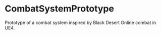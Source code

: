 # CombatSystemPrototype
Prototype of a combat system inspired by Black Desert Online combat in UE4.
